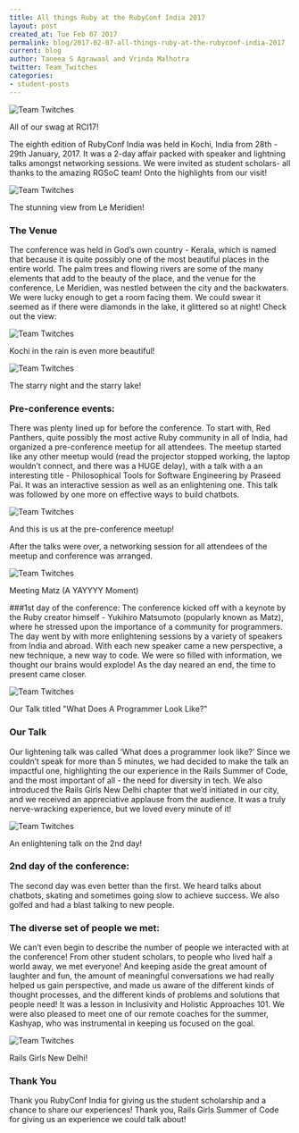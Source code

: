```yaml
---
title: All things Ruby at the RubyConf India 2017
layout: post
created_at: Tue Feb 07 2017
permalink: blog/2017-02-07-all-things-ruby-at-the-rubyconf-india-2017
current: blog
author: Taneea S Agrawaal and Vrinda Malhotra
twitter: Team_Twitches
categories:
- student-posts
---
```




![Team Twitches](/img/blog/2017/twitches-swag-kochi.jpg)
<div class="image-credits">All of our swag at RCI17!</div>


The eighth edition of RubyConf India was held in Kochi, India from 28th - 29th January, 2017. It was a 2-day affair packed with speaker and lightning talks amongst networking sessions. We were invited as student scholars- all thanks to the amazing RGSoC team! Onto the highlights from our visit!

![Team Twitches](/img/blog/2017/twitches-the-view.jpg)
<div class="image-credits">The stunning view from Le Meridien!</div>

### The Venue
The conference was held in God’s own country - Kerala, which is named that because it is quite possibly one of the most beautiful places in the entire world. The palm trees and flowing rivers are some of the many elements that add to the beauty of the place, and the venue for the conference, Le Meridien, was nestled between the city and the backwaters. We were lucky enough to get a room facing them. We could swear it seemed as if there were diamonds in the lake, it glittered so at night! Check out the view:


![Team Twitches](/img/blog/2017/twitches-rain.jpg)
<div class="image-credits">Kochi in the rain is even more beautiful!</div>


![Team Twitches](/img/blog/2017/twitches-night-view.jpg)
<div class="image-credits">The starry night and the starry lake!</div>

### Pre-conference events:
There was plenty lined up for before the conference. To start with, Red Panthers, quite possibly the most active Ruby community in all of India, had organized a pre-conference meetup for all attendees.
The meetup started like any other meetup would (read the projector stopped working, the laptop wouldn’t connect, and there was a HUGE delay), with a talk with a an interesting title - Philosophical Tools for Software Engineering by Praseed Pai. It was an interactive session as well as an enlightening one. This talk was followed by one more on effective ways to build chatbots.

![Team Twitches](/img/blog/2017/twitches-photo.jpg)
<div class="image-credits">And this is us at the pre-conference meetup!</div>

After the talks were over, a networking session for all attendees of the meetup and conference was arranged.


![Team Twitches](/img/blog/2017/twitches-matz.jpg)
<div class="image-credits">Meeting Matz (A YAYYYY Moment)</div>


###1st day of the conference:
The conference kicked off with a keynote by the Ruby creator himself - Yukihiro Matsumoto (popularly known as Matz), where he stressed upon the importance of a community for programmers. The day went by with more enlightening sessions by a variety of speakers from India and abroad. With each new speaker came a new perspective, a new technique, a new way to code. We were so filled with information, we thought our brains would explode!
As the day neared an end, the time to present came closer.
 

![Team Twitches](/img/blog/2017/twitches-talk.jpg)
<div class="image-credits">Our Talk titled "What Does A Programmer Look Like?"</div>

### Our Talk
Our lightening talk was called ‘What does a programmer look like?’ Since we couldn’t speak for more than 5 minutes, we had decided to make the talk an impactful one, highlighting the our experience in the Rails Summer of Code, and the most important of all - the need for diversity in tech.
We also introduced the Rails Girls New Delhi chapter that we’d initiated in our city, and we received an appreciative applause from the audience. It was a truly nerve-wracking experience, but we loved every minute of it!

![Team Twitches](/img/blog/2017/twitches-normalization.jpg)
<div class="image-credits">An enlightening talk on the 2nd day!</div>


### 2nd day of the conference:
The second day was even better than the first. We heard talks about chatbots, skating and sometimes going slow to achieve success. We also golfed and had a blast talking to new people.

### The diverse set of people we met:
We can’t even begin to describe the number of people we interacted with at the conference! From other student scholars, to people who lived half a world away, we met everyone! And keeping aside the great amount of laughter and fun, the amount of meaningful conversations we had really helped us gain perspective, and made us aware of the different kinds of thought processes, and the different kinds of problems and solutions that people need!
It was a lesson in Inclusivity and Holistic Approaches 101. We were also pleased to meet one of our remote coaches for the summer, Kashyap, who was instrumental in keeping us focused on the goal. 

![Team Twitches](/img/blog/2017/twitches-rgnd.png)
<div class="image-credits">Rails Girls New Delhi!</div>

### Thank You
Thank you RubyConf India for giving us the student scholarship and a chance to share our experiences! Thank you, Rails Girls Summer of Code for giving us an experience we could talk about!

